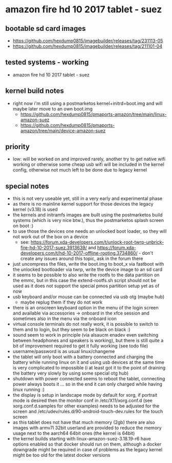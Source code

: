 # amazon fire hd 10 2017 tablet - suez

## bootable sd card images

- https://github.com/hexdump0815/imagebuilder/releases/tag/231113-05
- https://github.com/hexdump0815/imagebuilder/releases/tag/211101-04

## tested systems - working

- amazon fire hd 10 2017 tablet - suez

## kernel build notes

- right now i'm still using a postmarketos kernel+initrd=boot.img and will maybe later move to an own boot.img
  - https://github.com/hexdump0815/pmaports-amazon/tree/main/linux-amazon-suez
  - https://github.com/hexdump0815/pmaports-amazon/tree/main/device-amazon-suez

## priority

- low: will be worked on and improved rarely, another try to get native wifi working or otherwise some cheap usb wifi will be included in the kernel config, otherwise not much left to be done due to legacy kernel

## special notes

- this is not very useable yet, still in a very early and experimental phase
- as there is no mainline kernel support for those devices the legacy kernel (v3.18) is used
- the kernels and initramfs images are built using the postmarketos build systems (which is very nice btw.), thus the postmarketos splash screen on boot :)
- to use those the devices one needs an unlocked boot loader, so they will not work out of the box on a device
  - see: https://forum.xda-developers.com/t/unlock-root-twrp-unbrick-fire-hd-10-2017-suez.3913639/ and https://forum.xda-developers.com/t/hd-10-2017-offline-rooting.3734860/ - don't create any issues around this topic, ask in the forum there
- just uncompress the files, write the boot.img to boot_x via fastboot with the unlocked bootloader via twrp, write the device image to an sd card
- it seems to be possible to also write the rootfs to the data partition on the emmc, but in this case the extend-rootfs.sh script should not be used as it does not support the special pmos partition setup yet as of now
- usb keyboard and/or mouse can be connected via usb otg (maybe hub)
  - maybe replug them if they do not work
- there is an onscreen keyboard option in the menu of the login screen and available via accessories -> onboard in the xfce session and sometimes also in the menu via the onboard icon
- virtual console terminals do not really work, it is possible to switch to them and to login, but they seem to be black on black :)
- sound seem to work in principle (via alsaucm enadev even switching between headphones and speakers is working), but there is still quite a bit of improvement required to get it fully working (see todo file)
- username/password is as usual linux/changeme
- the tablet will only boot with a battery connected and charging the battery while running linux on it and using usb devices at the same time is very complicated to impossible (i at least got it to the point of draining the battery very slowly by using some special otg hub)
- shutdown with power connected seems to reboot the tablet, connecting power always boots it ... so in the end it can only charged while having linux running :)
- the display is setup in landscape mode by default for xorg, if portrait mode is desired then the monitor conf in /etc/X11/xorg.conf.d (see xorg.conf.d.samples for other examples) needs to be adjusted for the screen and /etc/udev/rules.d/90-android-touch-dev.rules for the touch screen
- as this tablet does not have that much memory (2gb) there are also images with armv7l 32bit userland are provided to reduce the memory usage next to the aarch64 64bit ones (the kernel is 64bit)
- the kernel builds starting with linux-amazon-suez-3.18.19-r6 have options enabled so that docker should run on them, although a docker downgrade might be required in case of problems as the legacy kernel might be too old for the latest docker versions
